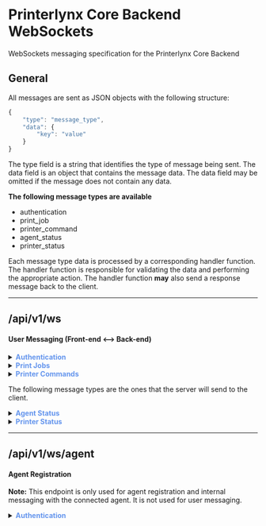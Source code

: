 # Printerlynx Core Backend WebSockets
WebSockets messaging specification for the Printerlynx Core Backend
## General
All messages are sent as JSON objects with the following structure:
```js
{
    "type": "message_type",
    "data": {
        "key": "value"
    }
}
```
The type field is a string that identifies the type of message being sent. The data field is an object that contains the message data. The data field may be omitted if the message does not contain any data.

**The following message types are available**
* authentication
* print_job
* printer_command
* agent_status
* printer_status

Each message type data is processed by a corresponding handler function. The handler function is responsible for validating the data and performing the appropriate action. The handler function **may** also send a response message back to the client.


---

## /api/v1/ws
#### User Messaging (Front-end <--> Back-end)

<details>
<summary><b style="color: cornflowerblue">Authentication</b></summary>

The **authentication** message is used to authenticate the front-end client and establish a websocket connection.

**Client --> Server**
```js
{
    "type": "authentication",
    "data": {
        "token": "eyJ0eXAiOiJKV1QiLCJhbGciOiJIUzI1NiJ9.eyJleHAiOjE3MzI1Njg4MTEsImlzcyI6IlByaW50ZXJseW54Iiwic3ViIjoiMmVmNDQyZmUtYjg5Yy00NDZkLTlkNDMtMDI0NmRhN2UxODM2In0.U11rn1AjfzbAAvWrzMOJHOyiQkcogYF2FJZ0RijqgU0"
    }
}
```
If the token is valid, the server will respond with a success message.
```js
{
    "type": "authentication",
    "data": {
        "status": "OK"
    }
}
```

If the token is invalid, the server will respond with an error message.
```js
{
    "type": "authentication",
    "data": {
        "status": "ERROR",
        "message": "error message"
    }
}
```
</details>

<details>
<summary><b style="color: cornflowerblue">Print Jobs</b></summary>

The **print_job** message is used to send print jobs to the backend. The print job is then forwarded to the appropriate agent and printer.

**Client --> Server**
```js
{
    "type": "print_job",
    "data": {
        "agent_uuid": "7d4ce00f-d60a-4504-96ab-31a83f848722",
        "print_file_uuid": "7d4ce00f-d60a-4504-96ab-31a83f848722",
        "printer_uuid": "7d4ce00f-d60a-4504-96ab-31a83f848722"
    }
}
```
If the message is valid, the server will respond with a success message.
```js
{
    "type": "print_job",
    "data": {
        "status": "OK"
    }
}
```
    
If the message is invalid, the server will respond with an error message.
```js
{
    "type": "print_job",
    "data": {
        "status": "ERROR",
        "message": "error message"
    }
}
```
</details>

<details>
<summary><b style="color: cornflowerblue">Printer Commands</b></summary>

The **printer_command** message is used to send printer G-Code commands to the backend. The command is then forwarded to the appropriate agent and printer.
This allows the front-end client to send commands to the printer.

**Client --> Server**
```js
{
    "type": "printer_command",
    "data": {
        "agent_uuid": "7d4ce00f-d60a-4504-96ab-31a83f848722",
        "printer_uuid": "7d4ce00f-d60a-4504-96ab-31a83f848722"
        "command": "G28"
    }
}
```
If the message is valid, the server will respond with a success message.
```js
{
    "type": "printer_command",
    "data": {
        "status": "OK"
    }
}
```
    
If the message is invalid, the server will respond with an error message.
```js
{
    "type": "printer_command",
    "data": {
        "status": "ERROR",
        "message": "error message"
    }
}
```
</details>

The following message types are the ones that the server will send to the client.
<details>
<summary><b style="color: cornflowerblue">Agent Status</b></summary>

The **agent_status** message is used to let the front-end client know the status of the specified agent.


**Agent has established a connection**
```js
{
    "type": "agent_status",
    "data": {
        "agent_name": "Demo",
        "agent_uuid": "7d4ce00f-d60a-4504-96ab-31a83f848722",
        "status": "online"
    }
}
```
**Agent has lost connection**
```js
{
    "type": "agent_status",
    "data": {
        "agent_identifier": "Demo",
        "agent_uuid": "7d4ce00f-d60a-4504-96ab-31a83f848722",
        "status": "offline"
    }
}
```


</details>

<details>
<summary><b style="color: cornflowerblue">Printer Status</b></summary>

The **agent_status** message is used to let the front-end client know the status of the specified agent.


**Printer available**
```js
{
    "type": "printer_status",
    "data": {
        "agent_uuid": "7d4ce00f-d60a-4504-96ab-31a83f848722", 
        "printer_uuid": "7d4ce00f-d60a-4504-96ab-31a83f848722",
        "printer_identifier": "Demo",
        "printer_adapter_identifier": "SERIAL",
        "printer_adapter_interface": "/dev/ttyUSB0",
        "status": "available",
        "job": null
        "state": {
            "temperature": {
                "bed": 0,
                "tool0": 0,
                "tool1": 0,
                "tool2": 0,
                "tool3": 0
            },
        }
    }
}
```
**Printer unavailable**
```js
{
    "type": "printer_status",
    "data": {
        "agent_uuid": "7d4ce00f-d60a-4504-96ab-31a83f848722", 
        "printer_uuid": "7d4ce00f-d60a-4504-96ab-31a83f848722",
        "printer_identifier": "Demo",
        "status": "unavailable"
    }
}
```
**Printer busy (print job example)**
```js
{
    "type": "printer_status",
    "data": {
        "agent_uuid": "7d4ce00f-d60a-4504-96ab-31a83f848722", 
        "printer_uuid": "7d4ce00f-d60a-4504-96ab-31a83f848722",
        "printer_identifier": "Demo",
        "printer_adapter_identifier": "SERIAL",
        "printer_adapter_interface": "/dev/ttyUSB0",
        "status": "busy",
        "job": {
            "print_file_uuid": "7d4ce00f-d60a-4504-96ab-31a83f848722",
            "name": "File.gcode",
            "size": 4106612, 
            "progress": 0.5, 
        },
        "state": {
            "temperature": {
                "bed": 0,
                "tool0": 0,
                "tool1": 0,
                "tool2": 0,
                "tool3": 0
            },
        }
    }
}
```


</details>


---

## /api/v1/ws/agent
#### Agent Registration
**Note:** This endpoint is only used for agent registration and internal messaging with the connected agent. It is not used for user messaging.
<details>
<summary><b style="color: cornflowerblue">Authentication</b></summary>

The authentication endpoint is used to authenticate the agent and establish a websocket connection with the backend.

**Note**: The agent must be a valid agent token, not a user token. These are generated through the web interface / RESTful API

**Agent --> Server**
```js
{
    "type": "authentication",
    "data": {
        "token": "J0eXAiOiJKV1QiLCJhbGciOiJIUzI1NiJ9"
    }
}
```
If the token is valid, the server will respond with a success message.
```js
{
    "type": "authentication",
    "data": {
        "status": "success"
    }
}
```

If the token is invalid, the server will respond with an error message.
```js
{
    "type": "authentication",
    "data": {
        "status": "error",
        "message": "Invalid token"
    }
}
```
</details>

